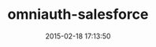 ---
layout: post
title:  "omniauth-salesforce"
repo:   "realdoug/omniauth-salesforce"
date:   2015-02-18 17:13:50
gemurl: https://github.com/realdoug/omniauth-salesforce
---